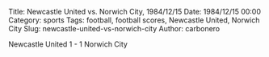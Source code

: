 Title: Newcastle United vs. Norwich City, 1984/12/15
Date: 1984/12/15 00:00
Category: sports
Tags: football, football scores, Newcastle United, Norwich City
Slug: newcastle-united-vs-norwich-city
Author: carbonero


Newcastle United 1 - 1 Norwich City
